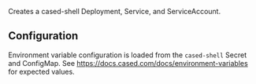 Creates a cased-shell Deployment, Service, and ServiceAccount.

## Configuration

Environment variable configuration is loaded from the `cased-shell` Secret and ConfigMap. See https://docs.cased.com/docs/environment-variables for expected values.